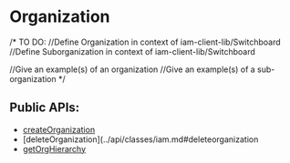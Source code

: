 # Organization

/*
TO DO: 
//Define Organization in context of iam-client-lib/Switchboard
//Define Suborganization in context of iam-client-lib/Switchboard

//Give an example(s) of an organization
//Give an example(s) of a sub-organization
*/


## Public APIs:
- [createOrganization](../api/classes/iam.md#createorganization)
- [deleteOrganization](../api/classes/iam.md#deleteorganization
- [getOrgHierarchy](../api/classes/iam.md#getorghierarchy)
